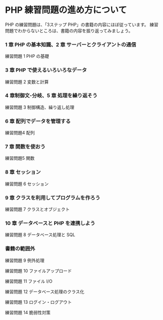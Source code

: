# PHP 練習問題の進め方について
PHP の練習問題は、「3ステップ PHP」の書籍の内容にほぼ従っています。
練習問題でわからないところは、書籍の内容を振り返ってみましょう。

### 1 章 PHP の基本知識、2 章 サーバーとクライアントの通信
練習問題 1 PHP の基礎

### 3 章 PHP で使えるいろいろなデータ
練習問題 2 変数と計算

### 4 章制御文-分岐、5 章 処理を繰り返そう
練習問題 3 制御構造、繰り返し処理

### 6 章 配列でデータを管理する
練習問題4 配列

### 7 章 関数を使おう
練習問題5 関数

### 8 章 セッション
練習問題 6 セッション

### 9 章 クラスを利用してプログラムを作ろう
練習問題 7 クラスとオブジェクト

### 10 章 データベースと PHP を連携しよう
練習問題 8 データベース処理と SQL

### 書籍の範囲外
練習問題 9 例外処理

練習問題 10 ファイルアップロード

練習問題 11 ファイル I/O

練習問題 12 データベース処理のクラス化

練習問題 13 ログイン・ログアウト

練習問題 14 脆弱性対策
